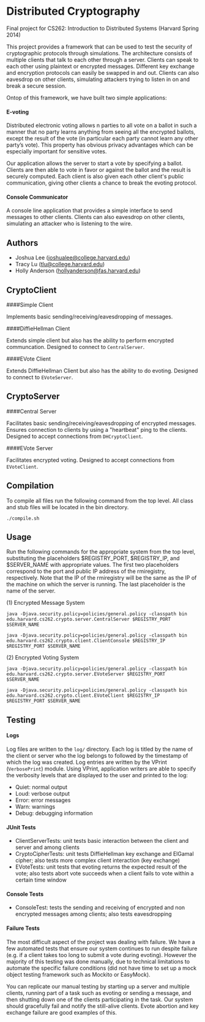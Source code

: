 Distributed Cryptography
=============

Final project for CS262: Introduction to Distributed Systems (Harvard Spring 2014)

This project provides a framework that can be used to test the security of cryptographic protocols through simulations. The architecture consists of multiple clients that talk to each other through a server. Clients can speak to each other using plaintext or encrypted messages. Different key exchange and encryption protocols can easily be swapped in and out. Clients can also eavesdrop on other clients, simulating attackers trying to listen in on and break a secure session.

Ontop of this framework, we have built two simple applications:

#### E-voting

Distributed electronic voting allows n parties to all vote on a ballot in such a manner that no party learns anything from seeing all the encrypted ballots, except the result of the vote (in particular each party cannot learn any other party’s vote). This property has obvious privacy advantages which can be especially important for sensitive votes.

Our application allows the server to start a vote by specifying a ballot. Clients are then able to vote in favor or against the ballot and the result is securely computed. Each client is also given each other client's public communication, giving other clients a chance to break the evoting protocol.

#### Console Communicator

A console line application that provides a simple interface to send messages to other clients. Clients can also eavesdrop on other clients, simulating an attacker who is listening to the wire.

Authors
-------
* Joshua Lee (joshualee@college.harvard.edu)
* Tracy Lu (tlu@college.harvard.edu)
* Holly Anderson (hollyanderson@fas.harvard.edu)

CryptoClient
-------------

####Simple Client

Implements basic sending/receiving/eavesdropping of messages.

####DiffieHellman Client

Extends simple client but also has the ability to perform encrypted communcation. Designed to connect to `CentralServer`.

####EVote Client

Extends DiffieHellman Client but also has the ability to do evoting. Designed to connect to `EVoteServer`.

CryptoServer
-------------

####Central Server

Facilitates basic sending/receiving/eavesdropping of encrypted messages. Ensures connection to clients by using a "heartbeat" ping to the clients. Designed to accept connections from `DHCryptoClient`.

####EVote Server

Facilitates encrypted voting. Designed to accept connections from `EVoteClient`.

Compilation
-----------------
To compile all files run the following command from the top level. All class and stub files will be located in the bin directory.

	./compile.sh
	
Usage
-----------------
Run the following commands for the appropriate system from the top level, substituting the placeholders $REGISTRY_PORT, $REGISTRY_IP, and $SERVER_NAME with appropriate values. The first two placeholders correspond to the port and public IP address of the rmiregistry, respectively. Note that the IP of the rmiregistry will be the same as the IP of the machine on which the server is running. The last placeholder is the name of the server.

(1) Encrypted Message System

    java -Djava.security.policy=policies/general.policy -classpath bin edu.harvard.cs262.crypto.server.CentralServer $REGISTRY_PORT $SERVER_NAME

    java -Djava.security.policy=policies/general.policy -classpath bin edu.harvard.cs262.crypto.client.ClientConsole $REGISTRY_IP $REGISTRY_PORT $SERVER_NAME
   
(2) Encrypted Voting System

    java -Djava.security.policy=policies/general.policy -classpath bin edu.harvard.cs262.crypto.server.EVoteServer $REGISTRY_PORT $SERVER_NAME

    java -Djava.security.policy=policies/general.policy -classpath bin edu.harvard.cs262.crypto.client.EVoteClient $REGISTRY_IP $REGISTRY_PORT $SERVER_NAME

Testing
--------------------

#### Logs

Log files are written to the `log/` directory. Each log is titled by the name of the client or server who the log belongs to followed by the timestamp of which the log was created. Log entries are written by the VPrint (`VerbosePrint`) module. Using VPrint, application writers are able to specify the verbosity levels that are displayed to the user and printed to the log:

* Quiet: normal output
* Loud: verbose output
* Error: error messages
* Warn: warnings
* Debug: debugging information

#### JUnit Tests

* ClientServerTests: unit tests basic interaction between the client and server and among clients
* CryptoCipherTests: unit tests DiffieHellman key exchange and ElGamal cipher; also tests more complex client interaction (key exchange)
* EVoteTests: unit tests that evoting returns the expected result of the vote; also tests abort vote succeeds when a client fails to vote within a certain time window


#### Console Tests

* ConsoleTest: tests the sending and receiving of encrypted and non encrypted messages among clients; also tests eavesdropping

#### Failure Tests

The most difficult aspect of the project was dealing with failure. We have a few automated tests that ensure our system continues to run despite failure (e.g. if a client takes too long to submit a vote during evoting). However the majority of this testing was done manually, due to technical limitations to automate the specific failure conditions (did not have time to set up a mock object testing framework such as Mockito or EasyMock). 

You can replicate our manual testing by starting up a server and multiple clients, running part of a task such as evoting or sending a message, and then shutting down one of the clients participating in the task. Our system should gracefully fail and notify the still-alive clients. Evote abortion and key exchange failure are good examples of this.

